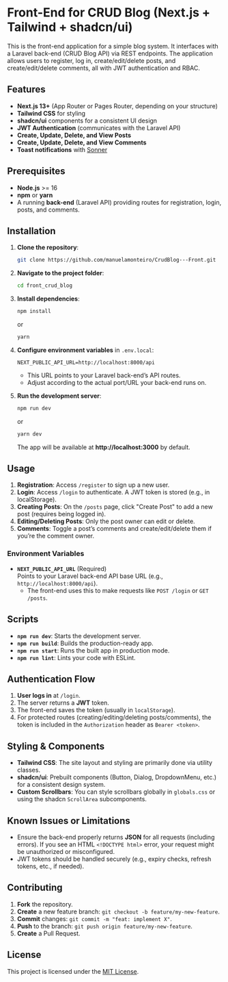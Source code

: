 # Front-End for CRUD Blog (Next.js + Tailwind + shadcn/ui)

This is the front-end application for a simple blog system. It interfaces with a Laravel back-end (CRUD Blog API) via REST endpoints. The application allows users to register, log in, create/edit/delete posts, and create/edit/delete comments, all with JWT authentication and RBAC.

## Features

- **Next.js 13+** (App Router or Pages Router, depending on your structure)  
- **Tailwind CSS** for styling  
- **shadcn/ui** components for a consistent UI design  
- **JWT Authentication** (communicates with the Laravel API)  
- **Create, Update, Delete, and View Posts**  
- **Create, Update, Delete, and View Comments**  
- **Toast notifications** with [Sonner](https://github.com/emilkowalski/sonner)

## Prerequisites

- **Node.js** >= 16  
- **npm** or **yarn**  
- A running **back-end** (Laravel API) providing routes for registration, login, posts, and comments.

## Installation

1. **Clone the repository**:
   ```bash
   git clone https://github.com/manuelamonteiro/CrudBlog---Front.git
   ```
2. **Navigate to the project folder**:
   ```bash
   cd front_crud_blog
   ```
3. **Install dependencies**:
   ```bash
   npm install
   ```
   or
   ```bash
   yarn
   ```
4. **Configure environment variables** in `.env.local`:

   ```env
   NEXT_PUBLIC_API_URL=http://localhost:8000/api
   ```
   - This URL points to your Laravel back-end’s API routes.
   - Adjust according to the actual port/URL your back-end runs on.

5. **Run the development server**:
   ```bash
   npm run dev
   ```
   or
   ```bash
   yarn dev
   ```
   The app will be available at **http://localhost:3000** by default.

## Usage

1. **Registration**: Access `/register` to sign up a new user.  
2. **Login**: Access `/login` to authenticate. A JWT token is stored (e.g., in localStorage).  
3. **Creating Posts**: On the `/posts` page, click "Create Post" to add a new post (requires being logged in).  
4. **Editing/Deleting Posts**: Only the post owner can edit or delete.  
5. **Comments**: Toggle a post’s comments and create/edit/delete them if you’re the comment owner.  

### Environment Variables

- **`NEXT_PUBLIC_API_URL`** (Required)  
  Points to your Laravel back-end API base URL (e.g., `http://localhost:8000/api`).  
  - The front-end uses this to make requests like `POST /login` or `GET /posts`.

## Scripts

- **`npm run dev`**: Starts the development server.  
- **`npm run build`**: Builds the production-ready app.  
- **`npm run start`**: Runs the built app in production mode.  
- **`npm run lint`**: Lints your code with ESLint.

## Authentication Flow

1. **User logs in** at `/login`.  
2. The server returns a **JWT** token.  
3. The front-end saves the token (usually in `localStorage`).  
4. For protected routes (creating/editing/deleting posts/comments), the token is included in the `Authorization` header as `Bearer <token>`.  

## Styling & Components

- **Tailwind CSS**: The site layout and styling are primarily done via utility classes.  
- **shadcn/ui**: Prebuilt components (Button, Dialog, DropdownMenu, etc.) for a consistent design system.  
- **Custom Scrollbars**: You can style scrollbars globally in `globals.css` or using the shadcn `ScrollArea` subcomponents.

## Known Issues or Limitations

- Ensure the back-end properly returns **JSON** for all requests (including errors). If you see an HTML `<!DOCTYPE html>` error, your request might be unauthorized or misconfigured.  
- JWT tokens should be handled securely (e.g., expiry checks, refresh tokens, etc., if needed).

## Contributing

1. **Fork** the repository.  
2. **Create** a new feature branch: `git checkout -b feature/my-new-feature`.  
3. **Commit** changes: `git commit -m "feat: implement X"`.  
4. **Push** to the branch: `git push origin feature/my-new-feature`.  
5. **Create** a Pull Request.

## License

This project is licensed under the [MIT License](LICENSE).